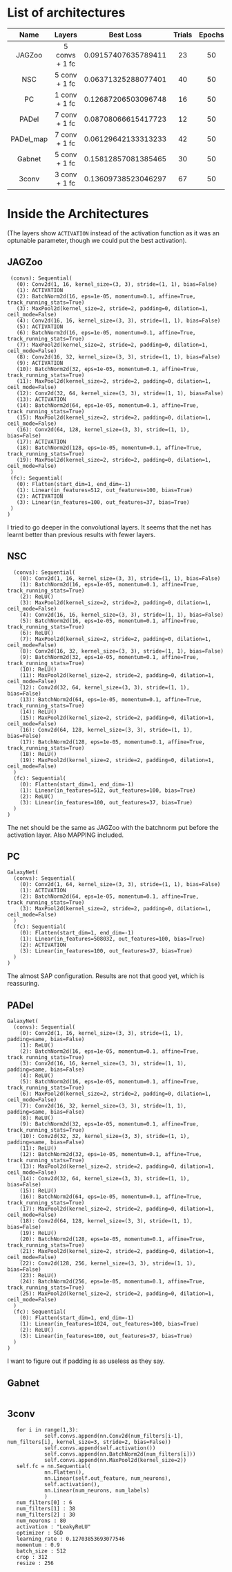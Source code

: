 # List of architectures

 Name | Layers | Best Loss | Trials | Epochs | Mappy | Authour 
 :---: | :---: | :---: | :---: | :---: | :---: | :---:
 JAGZoo | 5 convs + 1 fc | 0.09157407635789411 | 23 | 50 | N | Gio 
 NSC | 5 conv + 1 fc | 0.06371325288077401  | 40 | 50 | Y | Marghe
 PC | 1 conv + 1 fc | 0.12687206503096748 | 16 | 50 | N |Gio
 PADel | 7 conv + 1 fc |  0.08708066615417723 | 12 | 50 | N | Gio
 PADel_map | 7 conv + 1 fc |  0.06129642133313233 | 42 | 50 | Y | Gio
 Gabnet | 5 conv + 1 fc | 0.15812857081385465 | 30 | 50 | N | Gab
 3conv | 3 conv + 1 fc | 0.13609738523046297 | 67 | 50 | N | Gigi



# Inside the Architectures
(The layers show `ACTIVATION` instead of the activation function as it was an optunable parameter, though we could put the best activation).


## JAGZoo

 ```GalaxyNet(
  (convs): Sequential(
    (0): Conv2d(1, 16, kernel_size=(3, 3), stride=(1, 1), bias=False)
    (1): ACTIVATION
    (2): BatchNorm2d(16, eps=1e-05, momentum=0.1, affine=True, track_running_stats=True)
    (3): MaxPool2d(kernel_size=2, stride=2, padding=0, dilation=1, ceil_mode=False)
    (4): Conv2d(16, 16, kernel_size=(3, 3), stride=(1, 1), bias=False)
    (5): ACTIVATION
    (6): BatchNorm2d(16, eps=1e-05, momentum=0.1, affine=True, track_running_stats=True)
    (7): MaxPool2d(kernel_size=2, stride=2, padding=0, dilation=1, ceil_mode=False)
    (8): Conv2d(16, 32, kernel_size=(3, 3), stride=(1, 1), bias=False)
    (9): ACTIVATION
    (10): BatchNorm2d(32, eps=1e-05, momentum=0.1, affine=True, track_running_stats=True)
    (11): MaxPool2d(kernel_size=2, stride=2, padding=0, dilation=1, ceil_mode=False)
    (12): Conv2d(32, 64, kernel_size=(3, 3), stride=(1, 1), bias=False)
    (13): ACTIVATION
    (14): BatchNorm2d(64, eps=1e-05, momentum=0.1, affine=True, track_running_stats=True)
    (15): MaxPool2d(kernel_size=2, stride=2, padding=0, dilation=1, ceil_mode=False)
    (16): Conv2d(64, 128, kernel_size=(3, 3), stride=(1, 1), bias=False)
    (17): ACTIVATION
    (18): BatchNorm2d(128, eps=1e-05, momentum=0.1, affine=True, track_running_stats=True)
    (19): MaxPool2d(kernel_size=2, stride=2, padding=0, dilation=1, ceil_mode=False)
  )
  (fc): Sequential(
    (0): Flatten(start_dim=1, end_dim=-1)
    (1): Linear(in_features=512, out_features=100, bias=True)
    (2): ACTIVATION
    (3): Linear(in_features=100, out_features=37, bias=True)
  )
)
```

I tried to go deeper in the convolutional layers. It seems that the net has learnt better than previous results with fewer layers.


## NSC

```GalaxyNet(
  (convs): Sequential(
    (0): Conv2d(1, 16, kernel_size=(3, 3), stride=(1, 1), bias=False)
    (1): BatchNorm2d(16, eps=1e-05, momentum=0.1, affine=True, track_running_stats=True)
    (2): ReLU()
    (3): MaxPool2d(kernel_size=2, stride=2, padding=0, dilation=1, ceil_mode=False)
    (4): Conv2d(16, 16, kernel_size=(3, 3), stride=(1, 1), bias=False)
    (5): BatchNorm2d(16, eps=1e-05, momentum=0.1, affine=True, track_running_stats=True)
    (6): ReLU()
    (7): MaxPool2d(kernel_size=2, stride=2, padding=0, dilation=1, ceil_mode=False)
    (8): Conv2d(16, 32, kernel_size=(3, 3), stride=(1, 1), bias=False)
    (9): BatchNorm2d(32, eps=1e-05, momentum=0.1, affine=True, track_running_stats=True)
    (10): ReLU()
    (11): MaxPool2d(kernel_size=2, stride=2, padding=0, dilation=1, ceil_mode=False)
    (12): Conv2d(32, 64, kernel_size=(3, 3), stride=(1, 1), bias=False)
    (13): BatchNorm2d(64, eps=1e-05, momentum=0.1, affine=True, track_running_stats=True)
    (14): ReLU()
    (15): MaxPool2d(kernel_size=2, stride=2, padding=0, dilation=1, ceil_mode=False)
    (16): Conv2d(64, 128, kernel_size=(3, 3), stride=(1, 1), bias=False)
    (17): BatchNorm2d(128, eps=1e-05, momentum=0.1, affine=True, track_running_stats=True)
    (18): ReLU()
    (19): MaxPool2d(kernel_size=2, stride=2, padding=0, dilation=1, ceil_mode=False)
  )
  (fc): Sequential(
    (0): Flatten(start_dim=1, end_dim=-1)
    (1): Linear(in_features=512, out_features=100, bias=True)
    (2): ReLU()
    (3): Linear(in_features=100, out_features=37, bias=True)
  )
)
```
The net should be the same as JAGZoo with the batchnorm put before the activation layer. Also MAPPING included.


## PC

```
GalaxyNet(
  (convs): Sequential(
    (0): Conv2d(1, 64, kernel_size=(3, 3), stride=(1, 1), bias=False)
    (1): ACTIVATION
    (2): BatchNorm2d(64, eps=1e-05, momentum=0.1, affine=True, track_running_stats=True)
    (3): MaxPool2d(kernel_size=2, stride=2, padding=0, dilation=1, ceil_mode=False)
  )
  (fc): Sequential(
    (0): Flatten(start_dim=1, end_dim=-1)
    (1): Linear(in_features=508032, out_features=100, bias=True)
    (2): ACTIVATION
    (3): Linear(in_features=100, out_features=37, bias=True)
  )
)
```

The almost SAP configuration. Results are not that good yet, which is reassuring.


## PADel

```
GalaxyNet(
  (convs): Sequential(
    (0): Conv2d(1, 16, kernel_size=(3, 3), stride=(1, 1), padding=same, bias=False)
    (1): ReLU()
    (2): BatchNorm2d(16, eps=1e-05, momentum=0.1, affine=True, track_running_stats=True)
    (3): Conv2d(16, 16, kernel_size=(3, 3), stride=(1, 1), padding=same, bias=False)
    (4): ReLU()
    (5): BatchNorm2d(16, eps=1e-05, momentum=0.1, affine=True, track_running_stats=True)
    (6): MaxPool2d(kernel_size=2, stride=2, padding=0, dilation=1, ceil_mode=False)
    (7): Conv2d(16, 32, kernel_size=(3, 3), stride=(1, 1), padding=same, bias=False)
    (8): ReLU()
    (9): BatchNorm2d(32, eps=1e-05, momentum=0.1, affine=True, track_running_stats=True)
    (10): Conv2d(32, 32, kernel_size=(3, 3), stride=(1, 1), padding=same, bias=False)
    (11): ReLU()
    (12): BatchNorm2d(32, eps=1e-05, momentum=0.1, affine=True, track_running_stats=True)
    (13): MaxPool2d(kernel_size=2, stride=2, padding=0, dilation=1, ceil_mode=False)
    (14): Conv2d(32, 64, kernel_size=(3, 3), stride=(1, 1), bias=False)
    (15): ReLU()
    (16): BatchNorm2d(64, eps=1e-05, momentum=0.1, affine=True, track_running_stats=True)
    (17): MaxPool2d(kernel_size=2, stride=2, padding=0, dilation=1, ceil_mode=False)
    (18): Conv2d(64, 128, kernel_size=(3, 3), stride=(1, 1), bias=False)
    (19): ReLU()
    (20): BatchNorm2d(128, eps=1e-05, momentum=0.1, affine=True, track_running_stats=True)
    (21): MaxPool2d(kernel_size=2, stride=2, padding=0, dilation=1, ceil_mode=False)
    (22): Conv2d(128, 256, kernel_size=(3, 3), stride=(1, 1), bias=False)
    (23): ReLU()
    (24): BatchNorm2d(256, eps=1e-05, momentum=0.1, affine=True, track_running_stats=True)
    (25): MaxPool2d(kernel_size=2, stride=2, padding=0, dilation=1, ceil_mode=False)
  )
  (fc): Sequential(
    (0): Flatten(start_dim=1, end_dim=-1)
    (1): Linear(in_features=1024, out_features=100, bias=True)
    (2): ReLU()
    (3): Linear(in_features=100, out_features=37, bias=True)
  )
)

```

I want to figure out if padding is as useless as they say.

## Gabnet

```

```

## 3conv

``` GalaxyNet()
   for i in range(1,3):
            self.convs.append(nn.Conv2d(num_filters[i-1], num_filters[i], kernel_size=3, stride=2, bias=False))
            self.convs.append(self.activation())
            self.convs.append(nn.BatchNorm2d(num_filters[i]))
            self.convs.append(nn.MaxPool2d(kernel_size=2))
   self.fc = nn.Sequential(
            nn.Flatten(),
            nn.Linear(self.out_feature, num_neurons),
            self.activation(),
            nn.Linear(num_neurons, num_labels)
            )
   num_filters[0] : 6
   num_filters[1] : 38
   num_filters[2] : 30
   num_neurons : 80
   activation : "LeakyReLU"
   optimizer : SGD
   learning_rate : 0.12703853693077546
   momentum : 0.9
   batch_size : 512
   crop : 312
   resize : 256
```
   
   



